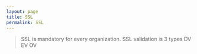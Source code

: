 ```yaml
---
layout: page
title: SSL
permalink: SSL
---
```


> SSL is mandatory for every organization.
> SSL validation is 3 types
>   DV
>   EV
>   OV
